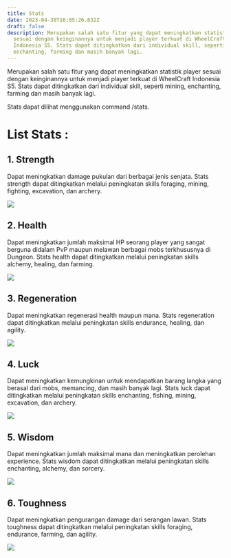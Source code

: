 ```yaml
---
title: Stats
date: 2023-04-30T16:05:26.632Z
draft: false
description: Merupakan salah satu fitur yang dapat meningkatkan statistik player
  sesuai dengan keinginannya untuk menjadi player terkuat di WheelCraft
  Indonesia S5. Stats dapat ditingkatkan dari individual skill, seperti mining,
  enchanting, farming dan masih banyak lagi.
---
```

Merupakan salah satu fitur yang dapat meningkatkan statistik player sesuai dengan keinginannya untuk menjadi player terkuat di WheelCraft Indonesia S5. Stats dapat ditingkatkan dari individual skill, seperti mining, enchanting, farming dan masih banyak lagi.

Stats dapat dilihat menggunakan command /stats.

# **List Stats :**

## 1. Strength

Dapat meningkatkan damage pukulan dari berbagai jenis senjata. Stats strength dapat ditingkatkan melalui peningkatan skills foraging, mining, fighting, excavation, dan archery.

![](/img/uploads/strength.png)

## 2. Health

Dapat meningkatkan jumlah maksimal HP seorang player yang sangat berguna didalam PvP maupun melawan berbagai mobs terkhususnya di Dungeon. Stats health dapat ditingkatkan melalui peningkatan skills alchemy, healing, dan farming.

![](/img/uploads/health.png)

## 3. Regeneration

Dapat meningkatkan regenerasi health maupun mana. Stats regeneration dapat ditingkatkan melalui peningkatan skills endurance, healing, dan agility.

![](/img/uploads/regen.png)

## 4. Luck

Dapat meningkatkan kemungkinan untuk mendapatkan barang langka yang berasal dari mobs, memancing, dan masih banyak lagi. Stats luck dapat ditingkatkan melalui peningkatan skills enchanting, fishing, mining, excavation, dan archery.

![](/img/uploads/luck.png)

## 5. Wisdom

Dapat meningkatkan jumlah maksimal mana dan meningkatkan perolehan experience. Stats wisdom dapat ditingkatkan melalui peningkatan skills enchanting, alchemy, dan sorcery.

![](/img/uploads/wisdom.png)

## 6. Toughness

Dapat meningkatkan pengurangan damage dari serangan lawan. Stats toughness dapat ditingkatkan melalui peningkatan skills foraging, endurance, farming, dan agility.

![](/img/uploads/toughness.png)